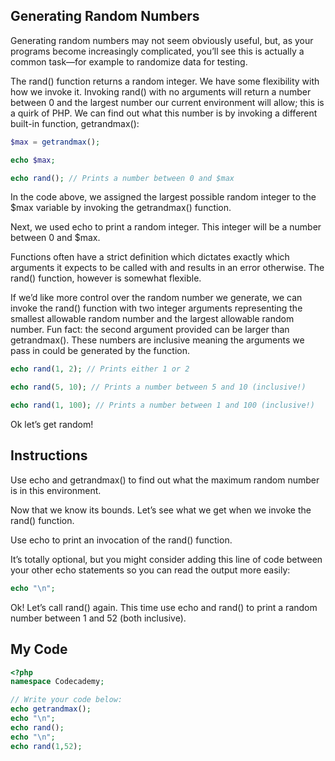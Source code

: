 ## Generating Random Numbers

Generating random numbers may not seem obviously useful, but, as your programs become increasingly complicated, you’ll see this is actually a common task—for example to randomize data for testing.

The rand() function returns a random integer. We have some flexibility with how we invoke it. Invoking rand() with no arguments will return a number between 0 and the largest number our current environment will allow; this is a quirk of PHP. We can find out what this number is by invoking a different built-in function, getrandmax():
```php
$max = getrandmax(); 

echo $max;

echo rand(); // Prints a number between 0 and $max
```
In the code above, we assigned the largest possible random integer to the $max variable by invoking the getrandmax() function.

Next, we used echo to print a random integer. This integer will be a number between 0 and $max.

Functions often have a strict definition which dictates exactly which arguments it expects to be called with and results in an error otherwise. The rand() function, however is somewhat flexible.

If we’d like more control over the random number we generate, we can invoke the rand() function with two integer arguments representing the smallest allowable random number and the largest allowable random number. Fun fact: the second argument provided can be larger than getrandmax(). These numbers are inclusive meaning the arguments we pass in could be generated by the function.
```php
echo rand(1, 2); // Prints either 1 or 2

echo rand(5, 10); // Prints a number between 5 and 10 (inclusive!)

echo rand(1, 100); // Prints a number between 1 and 100 (inclusive!)
```
Ok let’s get random!

## Instructions

Use echo and getrandmax() to find out what the maximum random number is in this environment.

Now that we know its bounds. Let’s see what we get when we invoke the rand() function.

Use echo to print an invocation of the rand() function.

It’s totally optional, but you might consider adding this line of code between your other echo statements so you can read the output more easily:
```php
echo "\n";
```
Ok! Let’s call rand() again. This time use echo and rand() to print a random number between 1 and 52 (both inclusive).

## My Code
```php
<?php
namespace Codecademy;

// Write your code below:
echo getrandmax();
echo "\n";
echo rand();
echo "\n";
echo rand(1,52);
```

